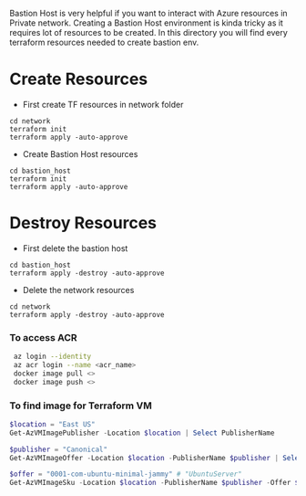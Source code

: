 Bastion Host is very helpful if you want to interact with Azure resources in Private network.  Creating a Bastion Host environment is kinda tricky as it requires lot of resources to be created. In this directory you will find every terraform resources needed to create bastion env.

# Create Resources
- First create TF resources in network folder
```
cd network
terraform init
terraform apply -auto-approve
```
- Create Bastion Host resources
```
cd bastion_host
terraform init
terraform apply -auto-approve
```

# Destroy Resources
- First delete the bastion host
```
cd bastion_host
terraform apply -destroy -auto-approve
```
- Delete the network resources
```
cd network
terraform apply -destroy -auto-approve
```

### To access ACR
```bash
 az login --identity
 az acr login --name <acr_name>
 docker image pull <>
 docker image push <>
```

### To find image for Terraform VM
```powershell
$location = "East US"
Get-AzVMImagePublisher -Location $location | Select PublisherName

$publisher = "Canonical"
Get-AzVMImageOffer -Location $location -PublisherName $publisher | Select Offer

$offer = "0001-com-ubuntu-minimal-jammy" # "UbuntuServer" 
Get-AzVMImageSku -Location $location -PublisherName $publisher -Offer $offer | Select Skus
```